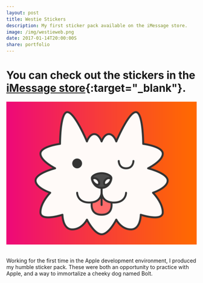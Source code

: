 ```yaml
---
layout: post
title: Westie Stickers
description: My first sticker pack available on the iMessage store.
image: /img/westieweb.png
date: 2017-01-14T20:00:00S
share: portfolio 
---
```


# You can check out the stickers in the [iMessage store](https://itunes.apple.com/us/app/westie-stickers/id1193470178?mt=8){:target="_blank"}.

<img class="col three" src="/img/1024x768.png">
<div class="col three caption">
&nbsp;
</div> 

Working for the first time in the Apple development environment, I produced my humble sticker pack. These were both an opportunity to practice with Apple, and a way to immortalize a cheeky dog named Bolt.

<div class="img_row">
	<img class="col one" src="{{ site.baseurl }}/img/b1.png" alt="" title="westie sticker"/>
	<img class="col one" src="{{ site.baseurl }}/img/b2.png" alt="" title="westie sticker"/>
	<img class="col one" src="{{ site.baseurl }}/img/b3.png" alt="" title="westie sticker"/>
</div>
<div class="img_row">
	<img class="col one" src="{{ site.baseurl }}/img/b4.png" alt="" title="westie sticker"/>
	<img class="col one" src="{{ site.baseurl }}/img/b5.png" alt="" title="westie sticker"/>
	<img class="col one" src="{{ site.baseurl }}/img/b6.png" alt="" title="westie sticker"/>
</div>
<div class="img_row">
	<img class="col one" src="{{ site.baseurl }}/img/b7.png" alt="" title="westie sticker"/>
	<img class="col one" src="{{ site.baseurl }}/img/b8.png" alt="" title="westie sticker"/>
	<img class="col one" src="{{ site.baseurl }}/img/b9.png" alt="" title="westie sticker"/>
</div>
<div class="img_row">
	<img class="col one" src="{{ site.baseurl }}/img/b10.png" alt="" title="westie sticker"/>
	<img class="col one" src="{{ site.baseurl }}/img/b11.png" alt="" title="westie sticker"/>
	<img class="col one" src="{{ site.baseurl }}/img/b12.png" alt="" title="westie sticker"/>
</div>
<div class="img_row">
	<img class="col one" src="{{ site.baseurl }}/img/b13.png" alt="" title="westie sticker"/>
	<img class="col one" src="{{ site.baseurl }}/img/b14.png" alt="" title="westie sticker"/>
	<img class="col one" src="{{ site.baseurl }}/img/b15.png" alt="" title="westie sticker"/>
</div>
<div class="img_row">
	<img class="col one" src="{{ site.baseurl }}/img/b16.png" alt="" title="westie sticker"/>
	<img class="col one" src="{{ site.baseurl }}/img/b17.png" alt="" title="westie sticker"/>
	<img class="col one" src="{{ site.baseurl }}/img/b18.png" alt="" title="westie sticker"/>
</div>
<div class="img_row">
	<img class="col one" src="{{ site.baseurl }}/img/b19.png" alt="" title="westie sticker"/>
	<img class="col one" src="{{ site.baseurl }}/img/b20.png" alt="" title="westie sticker"/>
	<img class="col one" src="{{ site.baseurl }}/img/b21.png" alt="" title="westie sticker"/>
</div>
<div class="img_row">
	<img class="col one" src="{{ site.baseurl }}/img/b22.png" alt="" title="westie sticker"/>
	<img class="col one" src="{{ site.baseurl }}/img/b23.png" alt="" title="westie sticker"/>
	<img class="col one" src="{{ site.baseurl }}/img/b24.png" alt="" title="westie sticker"/>
</div>
<div class="img_row">
	<img class="col one" src="{{ site.baseurl }}/img/b25.png" alt="" title="westie sticker"/>
	<img class="col one" src="{{ site.baseurl }}/img/b26.png" alt="" title="westie sticker"/>
	<img class="col one" src="{{ site.baseurl }}/img/b27.png" alt="" title="westie sticker"/>
</div>
<div class="img_row">
	<img class="col one" src="{{ site.baseurl }}/img/b28.png" alt="" title="westie sticker"/>
</div>